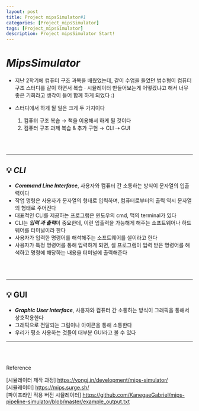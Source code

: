 ```yaml
---
layout: post
title: Project mipsSimulator#1
categories: [Project_mipsSimulator]
tags: [Project_mipsSimulator]
description: Project mipsSimulator Start!
---
```


# ***MipsSimulator***

- 지난 2학기에 컴퓨터 구조 과목을 배웠었는데, 같이 수업을 들었던 범수형이 컴퓨터 구조 스터디를 같이 하면서 복습 ∙ 시뮬레이터 만들어보는게 어떻겠냐고 해서 너무 좋은 기회라고 생각이 들어 함께 하게 되었다 :)

- 스터디에서 하게 될 일은 크게 두 가지이다
  1. 컴퓨터 구조 복습 → 책을 이용해서 하게 될 것이다
  2. 컴퓨터 구조 과제 복습 & 추가 구현 → CLI ⇢ GUI

<br><br/>

***

## 💡 ***CLI***

- ***Command Line Interface***, 사용자와 컴퓨터 간 소통하는 방식이 문자열의 입출력이다
- 작업 명령은 사용자가 문자열의 형태로 입력하며, 컴퓨터로부터의 출력 역시 문자열의 형태로 주어진다
- 대표적인 CLI를 제공하는 프로그램은 윈도우의 cmd, 맥의 terminal가 있다
- CLI는 ***입력 과 출력***이 중요한데, 이런 입출력을 가능해게 해주는 소프트웨어나 하드웨어를 터미널이라 한다
- 사용자가 입력한 명령어를 해석해주는 소프트웨어를 셸이라고 한다
- 사용자가 특정 명령어를 통해 입력하게 되면, 셸 프로그램이 입력 받은 명령어를 해석하고 명령에 해당하는 내용을 터미널에 출력해준다

<br><br/>

***

## 💡 GUI

- ***Graphic User Interface***, 사용자와 컴퓨터 간 소통하는 방식이 그래픽을 통해서 상호작용한다
- 그래픽으로 전달되는 그림이나 아이콘을 통해 소통한다
- 우리가 평소 사용하는 것들이 대부분 GUI라고 볼 수 있다

***

<br><br/>

Reference

[시뮬레이터 제작 과정] https://yongj.in/development/mips-simulator/     
[시뮬레이터] https://mips.surge.sh/     
[파이프라인 적용 버전 시뮬레이터] https://github.com/KanegaeGabriel/mips-pipeline-simulator/blob/master/example_output.txt


